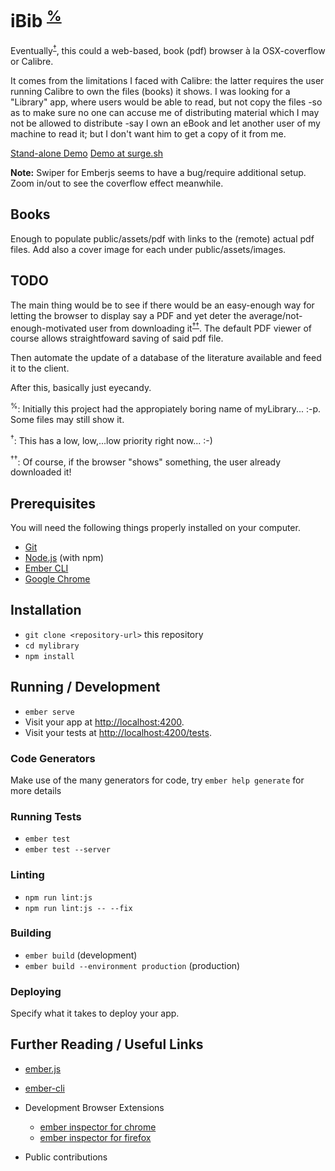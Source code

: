# iBib <sup>[%](#newname)</sup>

Eventually<sup>[†](#priority)</sup>, this could a web-based, book (pdf) browser à la OSX-coverflow or Calibre.

It comes from the limitations I faced with Calibre: the latter requires the user running Calibre
to own the files (books) it shows. I was looking for a "Library" app, where users would be able
to read, but not copy the files -so as to make sure no one can accuse me of distributing material
which I may not be allowed to distribute -say I own an eBook and let another user of my machine
to read it; but I don't want him to get a copy of it from me.

[Stand-alone Demo](http://ibib.vellgraphy.com) 
[Demo at surge.sh](http://iBib.surge.sh)

**Note:** Swiper for Emberjs seems to have a bug/require additional setup. Zoom in/out to see the coverflow effect meanwhile.

## Books

Enough to populate public/assets/pdf with links to the (remote) actual pdf files. Add also a cover image for each
under public/assets/images.

## TODO

The main thing would be to see if there would be an easy-enough way for letting the browser to display say a PDF and
yet deter the average/not-enough-motivated user from downloading it<sup>[††](#drm)</sup>. The default PDF
viewer of course allows straightfoward saving of said pdf file.

Then automate the update of a database of the literature available and feed it to the client.

After this, basically just eyecandy.

<a name="newname"><sup>%</sup></a>: Initially this project had the appropiately boring name of myLibrary... :-p. Some files may still show it.

<a name="priority"><sup>†</sup></a>: This has a low, low,...low priority right now... :-)

<a name="priority"><sup>††</sup></a>: Of course, if the browser "shows" something, the user already downloaded it!


## Prerequisites

You will need the following things properly installed on your computer.

* [Git](https://git-scm.com/)
* [Node.js](https://nodejs.org/) (with npm)
* [Ember CLI](https://ember-cli.com/)
* [Google Chrome](https://google.com/chrome/)

## Installation

* `git clone <repository-url>` this repository
* `cd mylibrary`
* `npm install`

## Running / Development

* `ember serve`
* Visit your app at [http://localhost:4200](http://localhost:4200).
* Visit your tests at [http://localhost:4200/tests](http://localhost:4200/tests).

### Code Generators

Make use of the many generators for code, try `ember help generate` for more details

### Running Tests

* `ember test`
* `ember test --server`

### Linting

* `npm run lint:js`
* `npm run lint:js -- --fix`

### Building

* `ember build` (development)
* `ember build --environment production` (production)

### Deploying

Specify what it takes to deploy your app.

## Further Reading / Useful Links

* [ember.js](https://emberjs.com/)
* [ember-cli](https://ember-cli.com/)
* Development Browser Extensions
  * [ember inspector for chrome](https://chrome.google.com/webstore/detail/ember-inspector/bmdblncegkenkacieihfhpjfppoconhi)
  * [ember inspector for firefox](https://addons.mozilla.org/en-US/firefox/addon/ember-inspector/)

* Public contributions
